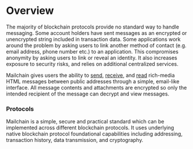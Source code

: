 # Overview

The majority of blockchain protocols provide no standard way to handle messaging. Some account holders have sent messages as an encrypted or unencrypted string included in transaction data. Some applications work around the problem by asking users to link another method of contact \(e.g. email address, phone number etc.\) to an application. This compromises anonymity by asking users to link or reveal an identity. It also increases exposure to security risks, and relies on additional centralized services.

Mailchain gives users the ability to [send](send.md), [receive](receive.md), and [read](read.md) rich-media HTML messages between public addresses through a simple, email-like interface. All message contents and attachments are encrypted so only the intended recipient of the message can decrypt and view messages.

### Protocols

Mailchain is a simple, secure and practical standard which can be implemented across different blockchain protocols. It uses underlying native blockchain protocol foundational capabilities including addressing, transaction history, data transmission, and cryptography.



